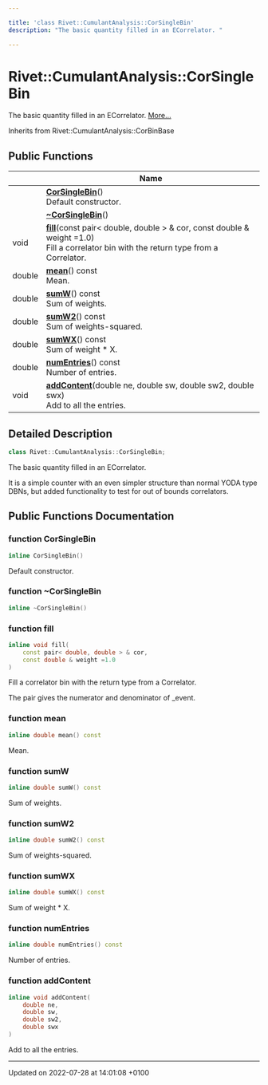 ```yaml
---

title: 'class Rivet::CumulantAnalysis::CorSingleBin'
description: "The basic quantity filled in an ECorrelator. "

---
```


# Rivet::CumulantAnalysis::CorSingleBin



The basic quantity filled in an ECorrelator.  [More...](#detailed-description)

Inherits from Rivet::CumulantAnalysis::CorBinBase

## Public Functions

|                | Name           |
| -------------- | -------------- |
| | **[CorSingleBin](http://example.org/classes/classrivet_1_1cumulantanalysis_1_1corsinglebin/#function-corsinglebin)**()<br>Default constructor.  |
| | **[~CorSingleBin](http://example.org/classes/classrivet_1_1cumulantanalysis_1_1corsinglebin/#function-~corsinglebin)**() |
| void | **[fill](http://example.org/classes/classrivet_1_1cumulantanalysis_1_1corsinglebin/#function-fill)**(const pair< double, double > & cor, const double & weight =1.0)<br>Fill a correlator bin with the return type from a Correlator.  |
| double | **[mean](http://example.org/classes/classrivet_1_1cumulantanalysis_1_1corsinglebin/#function-mean)**() const<br>Mean.  |
| double | **[sumW](http://example.org/classes/classrivet_1_1cumulantanalysis_1_1corsinglebin/#function-sumw)**() const<br>Sum of weights.  |
| double | **[sumW2](http://example.org/classes/classrivet_1_1cumulantanalysis_1_1corsinglebin/#function-sumw2)**() const<br>Sum of weights-squared.  |
| double | **[sumWX](http://example.org/classes/classrivet_1_1cumulantanalysis_1_1corsinglebin/#function-sumwx)**() const<br>Sum of weight * X.  |
| double | **[numEntries](http://example.org/classes/classrivet_1_1cumulantanalysis_1_1corsinglebin/#function-numentries)**() const<br>Number of entries.  |
| void | **[addContent](http://example.org/classes/classrivet_1_1cumulantanalysis_1_1corsinglebin/#function-addcontent)**(double ne, double sw, double sw2, double swx)<br>Add to all the entries.  |

## Detailed Description

```cpp
class Rivet::CumulantAnalysis::CorSingleBin;
```

The basic quantity filled in an ECorrelator. 

It is a simple counter with an even simpler structure than normal YODA type DBNs, but added functionality to test for out of bounds correlators. 

## Public Functions Documentation

### function CorSingleBin

```cpp
inline CorSingleBin()
```

Default constructor. 

### function ~CorSingleBin

```cpp
inline ~CorSingleBin()
```


### function fill

```cpp
inline void fill(
    const pair< double, double > & cor,
    const double & weight =1.0
)
```

Fill a correlator bin with the return type from a Correlator. 

The pair gives the numerator and denominator of <M>_event. 


### function mean

```cpp
inline double mean() const
```

Mean. 

### function sumW

```cpp
inline double sumW() const
```

Sum of weights. 

### function sumW2

```cpp
inline double sumW2() const
```

Sum of weights-squared. 

### function sumWX

```cpp
inline double sumWX() const
```

Sum of weight * X. 

### function numEntries

```cpp
inline double numEntries() const
```

Number of entries. 

### function addContent

```cpp
inline void addContent(
    double ne,
    double sw,
    double sw2,
    double swx
)
```

Add to all the entries. 

-------------------------------

Updated on 2022-07-28 at 14:01:08 +0100
